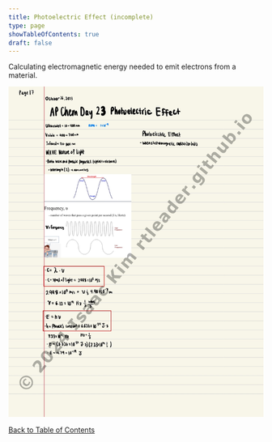 ```yaml
---
title: Photoelectric Effect (incomplete)
type: page
showTableOfContents: true
draft: false
---
```

Calculating electromagnetic energy needed to emit electrons from a material.

![](./marked_AP_Chemistry_Notes-18.jpg)

[Back to Table of Contents](../)